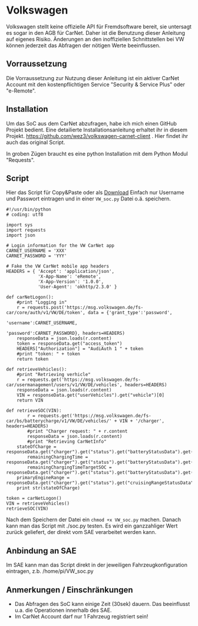 # Volkswagen

Volkswagen stellt keine offizielle API für Fremdsoftware bereit, sie untersagt es sogar in den AGB für CarNet. Daher ist die Benutzung dieser Anleitung auf eigenes Risiko. 
Änderungen an den inoffiziellen Schnittstellen bei VW können jederzeit das Abfragen der nötigen Werte beeinflussen.

## Vorraussetzung

Die Vorraussetzung zur Nutzung dieser Anleitung ist ein aktiver CarNet Account mit den kostenpflichtigen Service "Security & Service Plus" oder "e-Remote".

## Installation

Um das SoC aus dem CarNet abzufragen, habe ich mich einen GitHub Projekt bedient. Eine detailierte Installationsanleitung erhaltet ihr in diesem Projekt. 
https://github.com/wez3/volkswagen-carnet-client . Hier findet ihr auch das original Script.

In groben Zügen braucht es eine python Installation mit dem Python Modul "Requests".

## Script

Hier das Script für Copy&Paste oder als [Download](VW_soc.py)
Einfach nur Username und Passwort eintragen und in einer `VW_soc.py` Datei o.ä. speichern.

```
#!/usr/bin/python
# coding: utf8

import sys
import requests
import json

# Login information for the VW CarNet app
CARNET_USERNAME = 'XXX'
CARNET_PASSWORD = 'YYY'

# Fake the VW CarNet mobile app headers
HEADERS = { 'Accept': 'application/json',
			'X-App-Name': 'eRemote',
			'X-App-Version': '1.0.0',
			'User-Agent': 'okhttp/2.3.0' }

def carNetLogon():
	#print "Logging in"
	r = requests.post('https://msg.volkswagen.de/fs-car/core/auth/v1/VW/DE/token', data = {'grant_type':'password',
												'username':CARNET_USERNAME,
												'password':CARNET_PASSWORD}, headers=HEADERS)
	responseData = json.loads(r.content)
	token = responseData.get("access_token")
	HEADERS["Authorization"] = "AudiAuth 1 " + token
	#print "token: " + token
	return token

def retrieveVehicles():
	#print "Retrieving verhicle"
	r = requests.get('https://msg.volkswagen.de/fs-car/usermanagement/users/v1/VW/DE/vehicles', headers=HEADERS)
	responseData = json.loads(r.content)
	VIN = responseData.get("userVehicles").get("vehicle")[0]
	return VIN

def retrieveSOC(VIN):
        r = requests.get('https://msg.volkswagen.de/fs-car/bs/batterycharge/v1/VW/DE/vehicles/' + VIN + '/charger', headers=HEADERS)
        #print "Charger request: " + r.content
        responseData = json.loads(r.content)
        #print "Retrieving CarNetInfo"
	stateOfCharge = responseData.get("charger").get("status").get("batteryStatusData").get("stateOfCharge").get("content")
        remainingChargingTime = responseData.get("charger").get("status").get("batteryStatusData").get("remainingChargingTime").get("content")
        remainingChargingTimeTargetSOC = responseData.get("charger").get("status").get("batteryStatusData").get("remainingChargingTimeTargetSOC").get("content")
	primaryEngineRange = responseData.get("charger").get("status").get("cruisingRangeStatusData").get("primaryEngineRange").get("content")
	print str(stateOfCharge) 

token = carNetLogon()
VIN = retrieveVehicles()
retrieveSOC(VIN)
``` 

Nach dem Speichern der Datei ein `chmod +x VW_soc.py` machen. Danach kann man das Script mit ./soc.py testen.
Es wird ein ganzzahliger Wert zurück geliefert, der direkt vom SAE verarbeitet werden kann.

## Anbindung an SAE

Im SAE kann man das Script direkt in der jeweiligen Fahrzeugkonfiguration eintragen, z.b. /home/pi/VW_soc.py

## Anmerkungen / Einschränkungen

- Das Abfragen des SoC kann einige Zeit (30sek) dauern. Das beeinflusst u.a. die Operationen innerhalb des SAE.
- Im CarNet Account darf nur 1 Fahrzeug registriert sein!

